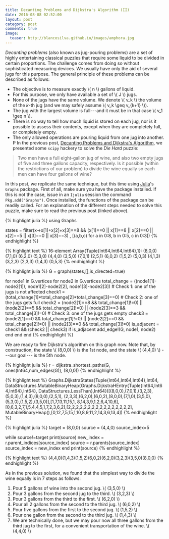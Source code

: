 ```yaml
---
title: Decanting Problems and Dijkstra's Algorithm (II)
date: 2016-08-08 02:52:00
layout: post
category: post
comments: true
image:
  teaser: http://blancosilva.github.io/images/amphora.jpg
---
```


*Decanting problems* (also known as jug-pouring problems) are a set of highly entertaining classical puzzles that require some liquid to be divided in certain proportions.  The challenge comes from doing so without sophisticated measuring devices.  We usually have only the aid of several jugs for this purpose.  The general principle of these problems can be described as follows:

+ The objective is to measure exactly \\( n \\) gallons of liquid.
+ For this purpose, we only have available a set of \\( J \\) jugs.
+ None of the jugs have the same volume.  We denote <span>\\( v_k \\)</span> the volume of the *k*-th jug (and we may safely assume <span>\\( v_k \geq v_{k+1} \\)</span>).
+ The jug with the largest volume is full---and it must be in that case <span>\\( v_1 \geq n \\)</span>.
+ There is no way to tell how much liquid is stored on each jug, nor is it possible to assess their contents, except when they are completely full, or completely empty.
+ The only allowed operations are pouring liquid from one jug into another.
P
In the previous post, <a href="http://blancosilva.github.io/post/2016/07/29/decanting.html">Decanting Problems and Dijkstra's Algorithm</a>, we presented some `scipy` hackery to solve the *Die Hard* puzzle:

> Two men have a full eight-gallon jug of wine, and also two empty jugs of five and three gallons capacity, respectively.  Is it possible (within the restrictions of our problem) to divide the wine equally so each men can have four gallons of wine?

In this post, we replicate the same technique, but this time using <a href="http://julialang.org/">Julia</a>'s `Graphs` package.  First of all, make sure you have the package installed.  If this is not the case, issue in an `Ijulia` session the command `Pkg.add("Graphs")`.  Once installed, the functions of the package can be readily called.  For an explanation of the different steps needed to solve this puzzle, make sure to read the previous post (linked above).

{% highlight julia %}
using Graphs

states = filter(x->x[1]+x[2]+x[3]==8 && 
				(x[1]==0 || x[1]==8 || x[2]==0 || x[2]==5 || x[3]==0 || x[3]==3) , 
       			[(a,b,c) for a in 0:8, b in 0:5, c in 0:3])
{% endhighlight %}

{% highlight text %}
16-element Array{Tuple{Int64,Int64,Int64},1}:
 (8,0,0)
 (7,1,0)
 (6,2,0)
 (5,3,0)
 (4,4,0)
 (3,5,0)
 (7,0,1)
 (2,5,1)
 (6,0,2)
 (1,5,2)
 (5,0,3)
 (4,1,3)
 (3,2,3)
 (2,3,3)
 (1,4,3)
 (0,5,3)
{% endhighlight %}

{% highlight julia %}
G = graph(states,[],is_directed=true)

for node1 in G.vertices
    for node2 in G.vertices
        total_change = ((node1[1]-node2[1]), node1[2]-node2[2], node1[3]-node2[3])
                 # Check 1: one of the jugs is not affected
        check1 = (total_change[1]*total_change[2]*total_change[3]==0)
                 # Check 2: one of the jugs gets full
        check2 = (node2[1]==8 && total_change[1]!=0) || 
        (node2[2]==5 && total_change[2]!=0) || 
        (node2[3]==3 && total_change[3]!=0)
                 # Check 3: one of the jugs gets empty
        check3 = (node2[1]==0 && total_change[1]!=0) || 
        (node2[2]==0 && total_change[2]!=0) || 
        (node2[3]==0 && total_change[3]!=0)
        is_adjacent = check1 && (check2 || check3)
        if is_adjacent 
            add_edge!(G, node1, node2)
        end
    end
end
{% endhighlight %}

We are ready to fire Dijkstra's algorithm on this graph now.  Note that, by construction, the state \\( (8,0,0) \\) is the 1st node, and the state \\( (4,4,0) \\) ---our goal--- is the 5th node.

{% highlight julia %}
r = dijkstra_shortest_paths(G, ones(Int64,num_edges(G)), (8,0,0))
{% endhighlight %}

{% highlight text %}
Graphs.DijkstraStates{Tuple{Int64,Int64,Int64},Int64,
DataStructures.MutableBinaryHeap{Graphs.DijkstraHEntry{Tuple{Int64,Int64,Int64},Int64},
DataStructures.LessThan},Int64}([(8,0,0),(7,0,1),(3,2,3),(5,0,3),(1,4,3),(8,0,0),(2,5,1),
(2,3,3),(6,2,0),(6,0,2),(8,0,0),(7,1,0),(3,5,0),(5,3,0),(1,5,2),(3,5,0)],[1,7,13,11,15,1,
8,14,3,9,1,2,6,4,10,6],[0,6,3,2,7,1,5,4,4,5,1,7,2,3,6,2],[2,2,2,2,2,2,2,2,2,2,2,2,2,2,2,2],
MutableBinaryHeap(),[0,12,7,5,15,1,10,8,9,11,2,14,3,6,13,4])
{% endhighlight %}

{% highlight julia %}
target = (8,0,0)
source = (4,4,0)
source_index=5

while source!=target
    print(source)
    new_index = r.parent_indices[source_index]
    source = r.parents[source_index]
    source_index = new_index
end
print(source)
{% endhighlight %}

{% highlight text %}
(4,4,0)(1,4,3)(1,5,2)(6,0,2)(6,2,0)(3,2,3)(3,5,0)(8,0,0)
{% endhighlight %}

As in the previous solution, we found that the simplest way to divide the wine equally is in 7 steps as follows:

1. Pour 5 gallons of wine into the second jug. \\( (3,5,0) \\)
2. Pour 3 gallons from the second jug to the third.  \\( (3,2,3) \\)
3. Pour 3 gallons from the third to the first. \\( (6,2,0) \\)
4. Pour all 2 gallons from the second to the third jug. \\( (6,0,2) \\)
5. Pour five gallons from the first to the second jug. \\( (1,5,2) \\)
6. Pour one gallon from the second to the third jug. \\( (1,4,3) \\)
7. We are technically done, but we may pour now all three gallons from the third jug to the first, for a convenient transportation of the wine. \\( (4,4,0) \\)

